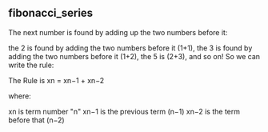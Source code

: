 ## fibonacci_series
The next number is found by adding up the two numbers before it:

the 2 is found by adding the two numbers before it (1+1),
the 3 is found by adding the two numbers before it (1+2),
the 5 is (2+3),
and so on!
So we can write the rule:

The Rule is xn = xn−1 + xn−2

where:

xn is term number "n"
xn−1 is the previous term (n−1)
xn−2 is the term before that (n−2)
